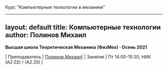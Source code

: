 Курс "Компьютерные технологии в механике"

---
layout: default
title: Компьютерные технологии
author: Полинов Михаил
---


**Высшая школа Теоретическая Механика (ФизМех) · Осень 2021**

| Преподаватель | [Полинов Михаил](https://vk.com/)|
| Занятия   | Пт 14:00-15:30,  НИК (A2.02) / (А2.25) |
